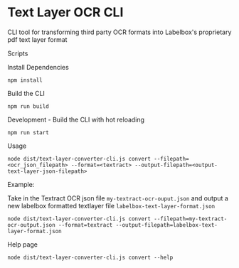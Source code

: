 # Text Layer OCR CLI
CLI tool for transforming third party OCR formats into Labelbox's proprietary pdf text layer format

Scripts

Install Dependencies
```
npm install
```

Build the CLI
```
npm run build
```

Development - Build the CLI with hot reloading
```
npm run start
```

Usage
```
node dist/text-layer-converter-cli.js convert --filepath=<ocr_json_filepath> --format=<textract> --output-filepath=<output-text-layer-json-filepath>
```

Example:

Take in the Textract OCR json file `my-textract-ocr-ouput.json` and output a new labelbox formatted textlayer file `labelbox-text-layer-format.json`
```
node dist/text-layer-converter-cli.js convert --filepath=my-textract-ocr-output.json --format=textract --output-filepath=labelbox-text-layer-format.json
```


Help page
```
node dist/text-layer-converter-cli.js convert --help
```
